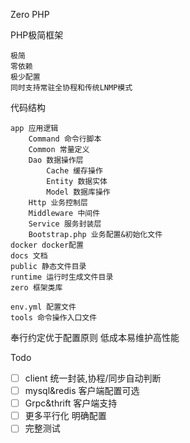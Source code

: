 Zero PHP

PHP极简框架
    
    极简
    零依赖
    极少配置
    同时支持常驻全协程和传统LNMP模式
    

代码结构
   
    app 应用逻辑
        Command 命令行脚本
        Common 常量定义
        Dao 数据操作层
            Cache 缓存操作
            Entity 数据实体
            Model 数据库操作
        Http 业务控制层
        Middleware 中间件
        Service 服务封装层
        Bootstrap.php 业务配置&初始化文件
    docker docker配置
    docs 文档
    public 静态文件目录
    runtime 运行时生成文件目录
    zero 框架类库
    
    env.yml 配置文件 
    tools 命令操作入口文件
    

奉行约定优于配置原则 低成本易维护高性能

Todo

- [ ] client 统一封装,协程/同步自动判断
- [ ] mysql&redis 客户端配置可选
- [ ] Grpc&thrift 客户端支持
- [ ] 更多平行化 明确配置
- [ ] 完整测试
